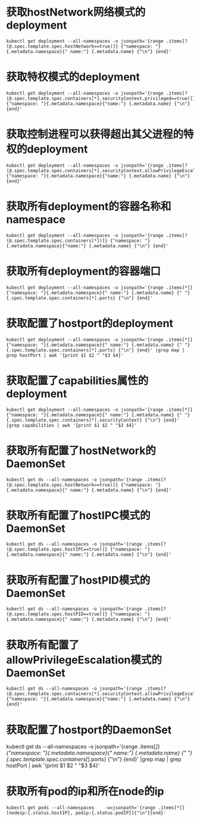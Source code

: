 # 获取hostNetwork网络模式的deployment

```
kubectl get deployment --all-namespaces -o jsonpath='{range .items[?(@.spec.template.spec.hostNetwork==true)]} {"namespace: "} {.metadata.namespace}{" name:"} {.metadata.name} {"\n"} {end}'
```
# 获取特权模式的deployment

```
kubectl get deployment --all-namespaces -o jsonpath='{range .items[?(@.spec.template.spec.containers[*].securityContext.privileged==true)]} {"namespace: "}{.metadata.namespace}{"name:"} {.metadata.name} {"\n"} {end}'
```

# 获取控制进程可以获得超出其父进程的特权的deployment

```
kubectl get deployment --all-namespaces -o jsonpath='{range .items[?(@.spec.template.spec.containers[*].securityContext.allowPrivilegeEscalation==true)]} {"namespace: "}{.metadata.namespace}{"name:"} {.metadata.name} {"\n"} {end}'
```

# 获取所有deployment的容器名称和namespace

```
kubectl get deployment --all-namespaces -o jsonpath='{range .items[?(@.spec.template.spec.containers[*])]} {"namespace: "}{.metadata.namespace}{"name:"} {.metadata.name} {"\n"} {end}'
```

# 获取所有deployment的容器端口

```
kubectl get deployment --all-namespaces -o jsonpath='{range .items[*]} {"namespace: "}{.metadata.namespace}{" name:"} {.metadata.name} {" "}{.spec.template.spec.containers[*].ports} {"\n"} {end}'
```

# 获取配置了hostport的deployment

```
kubectl get deployment --all-namespaces -o jsonpath='{range .items[*]} {"namespace: "}{.metadata.namespace}{" name:"} {.metadata.name} {" "}{.spec.template.spec.containers[*].ports} {"\n"} {end}' |grep map | grep hostPort | awk '{print $1 $2 " "$3 $4}'
```
 
# 获取配置了capabilities属性的deployment

```
kubectl get deployment --all-namespaces -o jsonpath='{range .items[*]} {"namespace: "}{.metadata.namespace}{" name:"} {.metadata.name} {" "}{.spec.template.spec.containers[*].securityContext} {"\n"} {end}' |grep capabilities | awk '{print $1 $2 " "$3 $4}'
```
 
# 获取所有配置了hostNetwork的DaemonSet

```
kubectl get ds --all-namespaces -o jsonpath='{range .items[?(@.spec.template.spec.hostNetwork==true)]} {"namespace: "} {.metadata.namespace}{" name:"} {.metadata.name} {"\n"} {end}'
```

# 获取所有配置了hostIPC模式的DaemonSet

```
kubectl get ds --all-namespaces -o jsonpath='{range .items[?(@.spec.template.spec.hostIPC==true)]} {"namespace: "} {.metadata.namespace}{" name:"} {.metadata.name} {"\n"} {end}'
```

# 获取所有配置了hostPID模式的DaemonSet

```
kubectl get ds --all-namespaces -o jsonpath='{range .items[?(@.spec.template.spec.hostPID==true)]} {"namespace: "} {.metadata.namespace}{" name:"} {.metadata.name} {"\n"} {end}'
```

# 获取所有配置了allowPrivilegeEscalation模式的DaemonSet

```
kubectl get ds --all-namespaces -o jsonpath='{range .items[?(@.spec.template.spec.containers[*].securityContext.allowPrivilegeEscalation==true)]} {"namespace: "}{.metadata.namespace}{"name:"} {.metadata.name} {"\n"} {end}'
```
 
# 获取配置了hostport的DaemonSet
kubectl get ds --all-namespaces -o jsonpath='{range .items[*]} {"namespace: "}{.metadata.namespace}{" name:"} {.metadata.name} {" "}{.spec.template.spec.containers[*].ports} {"\n"} {end}' |grep map | grep hostPort | awk '{print $1 $2 " "$3 $4}'

# 获取所有pod的ip和所在node的ip

```
kubectl get pods --all-namespaces    -o=jsonpath='{range .items[*]}[nodeip:{.status.hostIP}, podip:{.status.podIP}]{"\n"}{end}'
```
